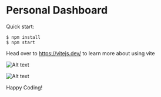 # Personal Dashboard

Quick start:

```
$ npm install
$ npm start
````

Head over to https://vitejs.dev/ to learn more about using vite

![Alt text](dash.png)

![Alt text](<dash 2.png>)


Happy Coding!
